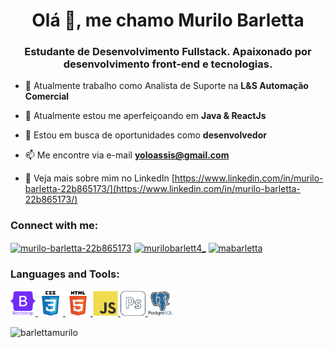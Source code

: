<h1 align="center">Olá 👋, me chamo Murilo Barletta</h1>
<h3 align="center">Estudante de Desenvolvimento Fullstack. Apaixonado por desenvolvimento front-end e tecnologias.</h3>

- 🔭 Atualmente trabalho como Analista de Suporte na **L&S Automação Comercial**

- 🌱 Atualmente estou me aperfeiçoando em **Java & ReactJs**

- 👯 Estou em busca de oportunidades como **desenvolvedor**

- 📫 Me encontre via e-mail **yoloassis@gmail.com**

- 📄 Veja mais sobre mim no LinkedIn [https://www.linkedin.com/in/murilo-barletta-22b865173/](https://www.linkedin.com/in/murilo-barletta-22b865173/)

<h3 align="left">Connect with me:</h3>
<p align="left">
<a href="https://linkedin.com/in/murilo-barletta-22b865173" target="blank"><img align="center" src="https://raw.githubusercontent.com/rahuldkjain/github-profile-readme-generator/master/src/images/icons/Social/linked-in-alt.svg" alt="murilo-barletta-22b865173" height="30" width="40" /></a>
<a href="https://instagram.com/murilobarlett4_" target="blank"><img align="center" src="https://raw.githubusercontent.com/rahuldkjain/github-profile-readme-generator/master/src/images/icons/Social/instagram.svg" alt="murilobarlett4_" height="30" width="40" /></a>
<a href="https://www.behance.net/mabarletta" target="blank"><img align="center" src="https://raw.githubusercontent.com/rahuldkjain/github-profile-readme-generator/master/src/images/icons/Social/behance.svg" alt="mabarletta" height="30" width="40" /></a>
</p>

<h3 align="left">Languages and Tools:</h3>
<p align="left"> <a href="https://getbootstrap.com" target="_blank" rel="noreferrer"> <img src="https://raw.githubusercontent.com/devicons/devicon/master/icons/bootstrap/bootstrap-plain-wordmark.svg" alt="bootstrap" width="40" height="40"/> </a> <a href="https://www.w3schools.com/css/" target="_blank" rel="noreferrer"> <img src="https://raw.githubusercontent.com/devicons/devicon/master/icons/css3/css3-original-wordmark.svg" alt="css3" width="40" height="40"/> </a> <a href="https://www.w3.org/html/" target="_blank" rel="noreferrer"> <img src="https://raw.githubusercontent.com/devicons/devicon/master/icons/html5/html5-original-wordmark.svg" alt="html5" width="40" height="40"/> </a> <a href="https://developer.mozilla.org/en-US/docs/Web/JavaScript" target="_blank" rel="noreferrer"> <img src="https://raw.githubusercontent.com/devicons/devicon/master/icons/javascript/javascript-original.svg" alt="javascript" width="40" height="40"/> </a> <a href="https://www.photoshop.com/en" target="_blank" rel="noreferrer"> <img src="https://raw.githubusercontent.com/devicons/devicon/master/icons/photoshop/photoshop-line.svg" alt="photoshop" width="40" height="40"/> </a> <a href="https://www.postgresql.org" target="_blank" rel="noreferrer"> <img src="https://raw.githubusercontent.com/devicons/devicon/master/icons/postgresql/postgresql-original-wordmark.svg" alt="postgresql" width="40" height="40"/> </a> </p>

<p><img align="center" src="https://github-readme-stats.vercel.app/api/top-langs?username=barlettamurilo&show_icons=true&locale=en&layout=compact" alt="barlettamurilo" /></p>
